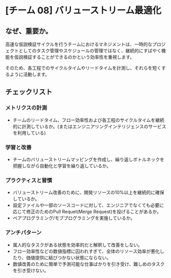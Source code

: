 
# [チーム 08] バリューストリーム最適化 

## なぜ、重要か。
高速な仮説検証サイクルを行うチームにおけるマネジメントは、一時的なプロジェクトとしてのタスク管理やスケジュールの管理ではなく、継続的にすばやく機能を仮説検証することができるのかという効率性を重視します。

そのため、各工程でのサイクルタイムやリードタイムを計測し、それらを短くするように活動します。


## チェックリスト 

### メトリクスの計測
+ チームのリードタイム、フロー効率性および各工程のサイクルタイムを継続的に計測しているか。(またはエンジニアリングインテリジェンスのサービスを利用している)


### 学習と改善
+ チームのバリューストリームマッピングを作成し、繰り返しボトルネックを把握しながら自動化と学習を繰り返しているか。

### プラクティスと習慣
+ バリューストリーム改善のために、開発リソースの10%以上を継続的に確保しているか。
+ 設定ファイルや一部のソースコードに対して、エンジニアでなくても必要に応じて修正のためのPull Requet(Merge Request)を投げることがあるか。
+ ペアプログラミング/モブプログラミングを実施しているか。

### アンチパターン
+ 属人的なタスクがある状態を効率的だと解釈して改善をしない。
+ フロー効率性などの数値指標に囚われすぎて、全体のリソース効率が悪化したり、価値提供に結びつかない状態にならない。
+ 数値改善のために簡単で予測可能な仕事ばかりを引き受け、難しめのタスクを引き受けない。
            